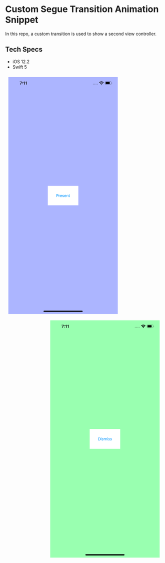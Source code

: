 # Custom Segue Transition Animation Snippet

In this repo, a custom transition is used to show a second view controller.

## Tech Specs

- iOS 12.2
- Swift 5

<p>
  <img align="left" style="padding: 10px;" src="images/image1.png" width="350" title="Image 1">
  <img align="right" style="padding: 10px;" src="images/image2.png" width="350" title="Image 2">
</p>

